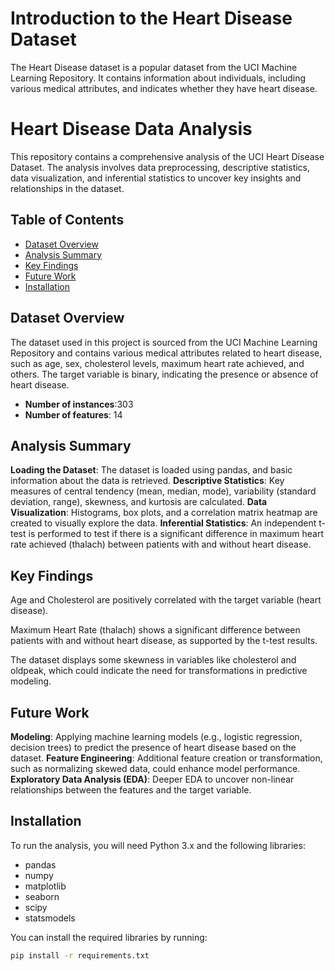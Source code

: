 # Introduction to the Heart Disease Dataset
The Heart Disease dataset is a popular dataset from the UCI Machine Learning Repository. It contains information about individuals, including various medical attributes, and indicates whether they have heart disease.

# Heart Disease Data Analysis

This repository contains a comprehensive analysis of the UCI Heart Disease Dataset. The analysis involves data preprocessing, descriptive statistics, data visualization, and inferential statistics to uncover key insights and relationships in the dataset.

## Table of Contents
- [Dataset Overview](#dataset-overview)
- [Analysis Summary](#analysis-summary)
- [Key Findings](#key-findings)
- [Future Work](#future-work)
- [Installation](#installation)

## Dataset Overview
The dataset used in this project is sourced from the UCI Machine Learning Repository and contains various medical attributes related to heart disease, such as age, sex, cholesterol levels, maximum heart rate achieved, and others. The target variable is binary, indicating the presence or absence of heart disease.

- **Number of instances**:303
- **Number of features**: 14

## Analysis Summary

**Loading the Dataset**:
The dataset is loaded using pandas, and basic information about the data is retrieved.
**Descriptive Statistics**: Key measures of central tendency (mean, median, mode), variability (standard deviation, range), skewness, and kurtosis are calculated.
**Data Visualization**: Histograms, box plots, and a correlation matrix heatmap are created to visually explore the data.
**Inferential Statistics**: An independent t-test is performed to test if there is a significant difference in maximum heart rate achieved (thalach) between patients with and without heart disease.

## Key Findings
Age and Cholesterol are positively correlated with the target variable (heart disease).

Maximum Heart Rate (thalach) shows a significant difference between patients with and without heart disease, as supported by the t-test results.

The dataset displays some skewness in variables like cholesterol and oldpeak, which could indicate the need for transformations in predictive modeling.

## Future Work
**Modeling**:
Applying machine learning models (e.g., logistic regression, decision trees) to predict the presence of heart disease based on the dataset.
**Feature Engineering**:
Additional feature creation or transformation, such as normalizing skewed data, could enhance model performance.
**Exploratory Data Analysis (EDA)**:
Deeper EDA to uncover non-linear relationships between the features and the target variable.


## Installation
To run the analysis, you will need Python 3.x and the following libraries:
- pandas
- numpy
- matplotlib
- seaborn
- scipy
- statsmodels

You can install the required libraries by running:
```bash
pip install -r requirements.txt


